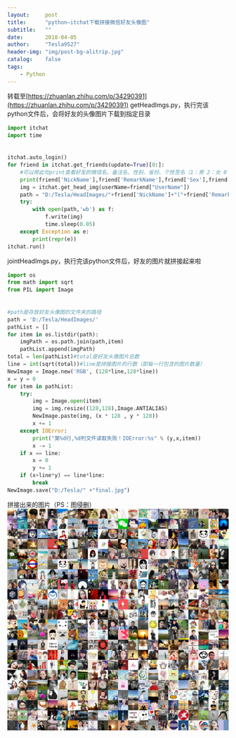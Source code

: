 ```yaml
---
layout:     post
title:      "python—itchat下载拼接微信好友头像图"
subtitle:   ""
date:       2018-04-05
author:     "Tesla9527"
header-img: "img/post-bg-alitrip.jpg"
catalog:    false
tags:
    - Python
---
```

转载至[https://zhuanlan.zhihu.com/p/34290391](https://zhuanlan.zhihu.com/p/34290391)
getHeadImgs.py，执行完该python文件后，会将好友的头像图片下载到指定目录
```python
import itchat
import time


itchat.auto_login()
for friend in itchat.get_friends(update=True)[0:]:
    #可以用此句print查看好友的微信名、备注名、性别、省份、个性签名（1：男 2：女 0：性别不详）
    print(friend['NickName'],friend['RemarkName'],friend['Sex'],friend['Province'],friend['Signature'])
    img = itchat.get_head_img(userName=friend["UserName"])
    path = "D:/Tesla/HeadImages/"+friend['NickName']+"("+friend['RemarkName']+").jpg"
    try:
        with open(path,'wb') as f:
            f.write(img)
            time.sleep(0.05)
    except Exception as e:
        print(repr(e))
itchat.run()
```

jointHeadImgs.py，执行完该python文件后，好友的图片就拼接起来啦
```python
import os
from math import sqrt
from PIL import Image


#path是存放好友头像图的文件夹的路径
path = 'D:/Tesla/HeadImages/'
pathList = []
for item in os.listdir(path):
    imgPath = os.path.join(path,item)
    pathList.append(imgPath)
total = len(pathList)#total是好友头像图片总数
line = int(sqrt(total))#line是拼接图片的行数（即每一行包含的图片数量）
NewImage = Image.new('RGB', (128*line,128*line))
x = y = 0
for item in pathList:
    try:
        img = Image.open(item)
        img = img.resize((128,128),Image.ANTIALIAS)
        NewImage.paste(img, (x * 128 , y * 128))
        x += 1
    except IOError:
        print("第%d行,%d列文件读取失败！IOError:%s" % (y,x,item))
        x -= 1
    if x == line:
        x = 0
        y += 1
    if (x+line*y) == line*line:
        break
NewImage.save("D:/Tesla/" +"final.jpg")
```
拼接出来的图片（PS：图侵删）
![img](/img/in-post/final.jpg)